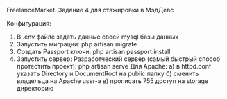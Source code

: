 FreelanceMarket. Задание 4 для стажировки в МэдДевс

Конфигурация:

1. В .env файле задать данные своей mysql базы данных 
2. Запустить миграции: php artisan migrate
3. Создать Passport ключи: php artisan passport:install
4. Запустить сервер: 
    Разработческий сервер (самый быстрый способ протестить проект): php artisan serve
    Для Apache: 
        a) в httpd.conf указать Directory и DocumentRoot на public папку
        б) сменить владельца на Apache user-а
        в) прописать 755 доступ на storage директорию
    